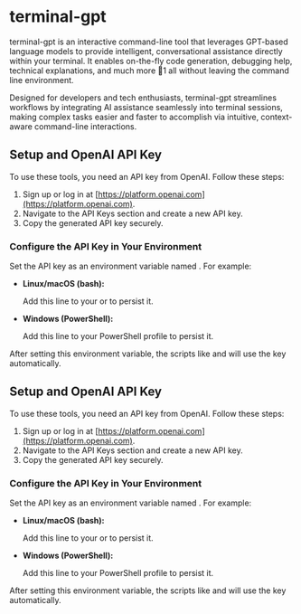 # terminal-gpt

terminal-gpt is an interactive command-line tool that leverages GPT-based language models to provide intelligent, conversational assistance directly within your terminal. It enables on-the-fly code generation, debugging help, technical explanations, and much more 1 all without leaving the command line environment.

Designed for developers and tech enthusiasts, terminal-gpt streamlines workflows by integrating AI assistance seamlessly into terminal sessions, making complex tasks easier and faster to accomplish via intuitive, context-aware command-line interactions.


## Setup and OpenAI API Key

To use these tools, you need an API key from OpenAI. Follow these steps:

1. Sign up or log in at [https://platform.openai.com](https://platform.openai.com).
2. Navigate to the API Keys section and create a new API key.
3. Copy the generated API key securely.

### Configure the API Key in Your Environment

Set the API key as an environment variable named . For example:

- **Linux/macOS (bash):**
  
  Add this line to your  or  to persist it.

- **Windows (PowerShell):**
  
  Add this line to your PowerShell profile to persist it.

After setting this environment variable, the scripts like  and  will use the key automatically.

## Setup and OpenAI API Key

To use these tools, you need an API key from OpenAI. Follow these steps:

1. Sign up or log in at [https://platform.openai.com](https://platform.openai.com).
2. Navigate to the API Keys section and create a new API key.
3. Copy the generated API key securely.

### Configure the API Key in Your Environment

Set the API key as an environment variable named . For example:

- **Linux/macOS (bash):**
  
  Add this line to your  or  to persist it.

- **Windows (PowerShell):**
  
  Add this line to your PowerShell profile to persist it.

After setting this environment variable, the scripts like  and  will use the key automatically.

